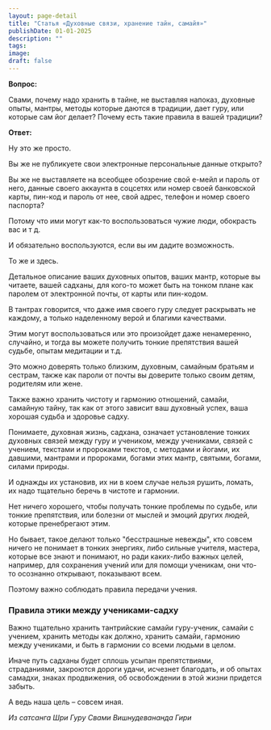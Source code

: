 ```yaml
---
layout: page-detail
title: "Статья «Духовные связи, хранение тайн, самайя»"
publishDate: 01-01-2025
description: ""
tags:
image:
draft: false
---
```


**Вопрос:** 

 Свами, почему надо хранить в тайне, не выставляя напоказ, духовные опыты, мантры, методы которые даются в традиции, дает гуру, или которые сам йог делает? Почему есть такие правила в вашей традиции?

  
**Ответ:** 

 Ну это же просто.

 Вы же не публикуете свои электронные персональные данные открыто?

 Вы же не выставляете на всеобщее обозрение свой е-мейл и пароль от него, данные своего аккаунта в соцсетях или номер своей банковской карты, пин-код и пароль от нее, свой адрес, телефон и номер своего паспорта?

 Потому что ими могут как-то воспользоваться чужие люди, обокрасть вас и т д.

 И обязательно воспользуются, если вы им дадите возможность.

 То же и здесь.

 Детальное описание ваших духовных опытов, ваших мантр, которые вы читаете, вашей садханы, для кого-то может быть на тонком плане как паролем от электронной почты, от карты или пин-кодом.

 В тантрах говорится, что даже имя своего гуру следует раскрывать не каждому, а только наделенному верой и благими качествами.

 Этим могут воспользоваться или это произойдет даже ненамеренно, случайно, и тогда вы можете получить тонкие препятствия вашей судьбе, опытам медитации и т.д.

 Это можно доверять только близким, духовным, самайным братьям и сестрам, также как пароли от почты вы доверите только своим детям, родителям или жене.

 Также важно хранить чистоту и гармонию отношений, самайи, самайную тайну, так как от этого зависит ваш духовный успех, ваша хорошая судьба и здоровье садху.

 Понимаете, духовная жизнь, садхана, означает установление тонких духовных связей между гуру и учеником, между учениками, связей с учением, текстами и пророками текстов, с методами и йогами, их давшими, мантрами и пророками, богами этих мантр, святыми, богами, силами природы.

 И однажды их установив, их ни в коем случае нельзя рушить, ломать, их надо тщательно беречь в чистоте и гармонии.

 Нет ничего хорошего, чтобы получать тонкие проблемы по судьбе, или тонкие препятствия, или болезни от мыслей и эмоций других людей, которые пренебрегают этим.

 Но бывает, такое делают только "бесстрашные невежды", кто совсем ничего не понимает в тонких энергиях, либо сильные учителя, мастера, которые все знают и понимают, но ради каких-либо важных целей, например, для сохранения учений или для помощи ученикам, они что-то осознанно открывают, показывают всем.

 Поэтому важно соблюдать правила передачи учения.

  
###  Правила этики между учениками-садху 

 Важно тщательно хранить тантрийские самайи гуру-ученик, самайи с учением, хранить методы как должно, хранить самайи, гармонию между учениками, и быть в гармонии со всеми людьми в целом.

 Иначе путь садханы будет сплошь усыпан препятствиями, страданиями, закроются дороги удачи, исчезнет благодать, и об опытах самадхи, знаках продвижения, об освобождении в этой жизни придется забыть.

 А ведь наша цель – совсем иная.

  
_Из сатсанга Шри Гуру Свами Вишнудевананда Гири_ 
